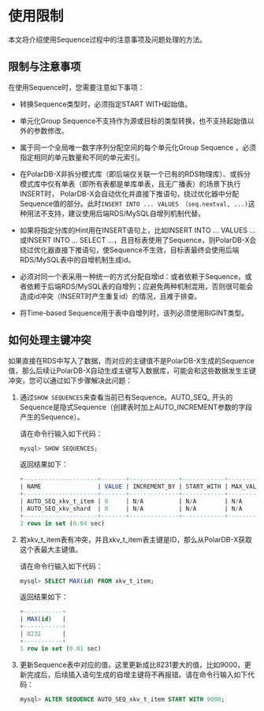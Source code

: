 使用限制 
=========================

本文将介绍使用Sequence过程中的注意事项及问题处理的方法。

限制与注意事项 
----------------------------

在使用Sequence时，您需要注意如下事项：

* 转换Sequence类型时，必须指定START WITH起始值。

* 单元化Group Sequence不支持作为源或目标的类型转换，也不支持起始值以外的参数修改。

* 属于同一个全局唯一数字序列分配空间的每个单元化Group Sequence ，必须指定相同的单元数量和不同的单元索引。

* 在PolarDB-X非拆分模式库（即后端仅关联一个已有的RDS物理库）、或拆分模式库中仅有单表（即所有表都是单库单表，且无广播表）的场景下执行INSERT时， PolarDB-X会自动优化并直接下推语句，绕过优化器中分配Sequence值的部分。此时`INSERT INTO ... VALUES （seq.nextval, ...)`这种用法不支持，建议使用后端RDS/MySQL自增列机制代替。

* 如果将指定分库的Hint用在INSERT语句上，比如INSERT INTO ... VALUES ... 或INSERT INTO ... SELECT ...，且目标表使用了Sequence，则PolarDB-X会绕过优化器直接下推语句，使Sequence不生效，目标表最终会使用后端RDS/MySQL表中的自增机制生成id。

* 必须对同一个表采用一种统一的方式分配自增id：或者依赖于Sequence，或者依赖于后端RDS/MySQL表的自增列；应避免两种机制混用，否则很可能会造成id冲突（INSERT时产生重复id）的情况，且难于排查。

* 将Time-based Sequence用于表中自增列时，该列必须使用BIGINT类型。




如何处理主键冲突 
-----------------------------

如果直接在RDS中写入了数据，而对应的主键值不是PolarDB-X生成的Sequence值，那么后续让PolarDB-X自动生成主键写入数据库，可能会和这些数据发生主键冲突，您可以通过如下步骤解决此问题：

1. 通过`SHOW SEQUENCES`来查看当前已有Sequence。AUTO_SEQ_ 开头的Sequence是隐式Sequence（创建表时加上AUTO_INCREMENT参数的字段产生的Sequence）。

   请在命令行输入如下代码：

   ```sql
   mysql> SHOW SEQUENCES;
   ```

   

   返回结果如下：

   ```sql
   +---------------------+-------+--------------+------------+-----------+-------+-------+ 
   | NAME                | VALUE | INCREMENT_BY | START_WITH | MAX_VALUE | CYCLE | TYPE  | 
   +---------------------+-------+--------------+------------+-----------+-------+-------+ 
   | AUTO_SEQ_xkv_t_item | 0     | N/A          | N/A        | N/A       | N/A   | GROUP | 
   | AUTO_SEQ_xkv_shard  | 0     | N/A          | N/A        | N/A       | N/A   | GROUP | 
   +---------------------+-------+--------------+------------+-----------+-------+-------+ 
   2 rows in set (0.04 sec)
   ```

   

2. 若xkv_t_item表有冲突，并且xkv_t_item表主键是ID，那么从PolarDB-X获取这个表最大主键值。

   请在命令行输入如下代码：

   ```sql
   mysql> SELECT MAX(id) FROM xkv_t_item;
   ```

   

   返回结果如下：

   ```sql
   +-----------+ 
   | MAX(id)   | 
   +-----------+ 
   | 8231      | 
   +-----------+ 
   1 row in set (0.01 sec)
   ```

   

3. 更新Sequence表中对应的值，这里更新成比8231要大的值，比如9000，更新完成后，后续插入语句生成的自增主键将不再报错。请在命令行输入如下代码：

   ```sql
   mysql> ALTER SEQUENCE AUTO_SEQ_xkv_t_item START WITH 9000;
   ```

   



